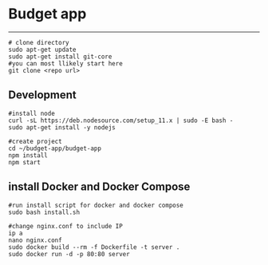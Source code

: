 # Budget app
***********
```
# clone directory
sudo apt-get update
sudo apt-get install git-core
#you can most llikely start here
git clone <repo url>
```

## Development

```
#install node
curl -sL https://deb.nodesource.com/setup_11.x | sudo -E bash -
sudo apt-get install -y nodejs

#create project
cd ~/budget-app/budget-app
npm install
npm start
```
## install Docker and Docker Compose
```
#run install script for docker and docker compose
sudo bash install.sh

#change nginx.conf to include IP
ip a
nano nginx.conf
sudo docker build --rm -f Dockerfile -t server .
sudo docker run -d -p 80:80 server
```
